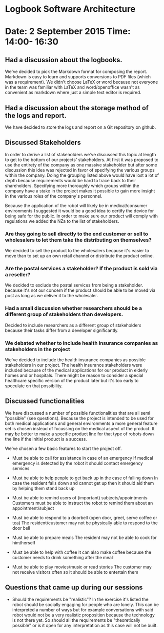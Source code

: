 # Logbook Software Architecture

# Date: 2 September 2015 Time: 14:00- 16:30

## Had a discussion about the logbooks.

We've decided to pick the Markdown format for composing the report. Markdown is easy to learn and supports conversions to PDF files (which was a requirement). 
We didn't choose LaTeX or word because not everyone in the team was familiar with LaTeX and word/openoffice wasn't as convenient as markdown where just a simple text editor is required.


## Had a discussion about the storage method of the logs and report.

We have decided to store the logs and report on a Git repository on github.


## Discussed Stakeholders

In order to derive a list of stakeholders we've discussed this topic at length to get to the bottom of our projects' stakeholders. At first it was proposed to use the entirety of the company as one massive stakeholder but after some discussion this idea was rejected in favor of specifying the various groups within the company.
Doing the grouping listed above would have lost a lot of depth because requirements would be hard to trace back to their shareholders. Specifying more thoroughly which groups within the company have a stake in the project makes it possible to gain more insight in the various roles of the company's personnel. 

Because the application of the robot will likely be in medical/consumer environments I suggested it would be a good idea to certify the device for being safe for the public. In order to make sure our product will comply with regulations we added the NZa to the list of stakeholders.

### Are they going to sell directly to the end customer or sell to wholesalers to let them take the distributing on themselves?

We decided to sell the product to the wholesalers because it's easier to move than to set up an own retail channel or distribute the product online. 

### Are the postal services a stakeholder? If the product is sold via a reseller?

We decided to exclude the postal services from being a stakeholder. because it's not our concern if the product should be able to be moved via post as long as we deliver it to the wholesaler. 

### Had a small discussion whether researchers should be a different group of stakeholders than developers.	

Decided to include researchers as a different group of stakeholders because their tasks differ from a developer significantly. 

### We debated whether to include health insurance companies as stakeholders in the project

We've decided to include the health insurance companies as possible stakeholders in our project. The health insurance stakeholders were included because of the medical applications for our product in elderly homes and or hospitals. There might be reason to consider a special healthcare specific version of the product later but it's too early to speculate on that possibility. 


## Discussed functionalities 

We have discussed a number of possible functionalities that are all semi "possible" (see questions). Because the project is intended to be used for both medical applications and general environments a more general feature set is chosen instead of focussing on the medical aspect of the product. It may be better to make a specific product line for that type of robots down the line if the initial product is a success. 

We've chosen a few basic features to start the project off. 

* Must be able to call for assistance in case of an emergency If medical emergency is detected by the robot it should contact emergency services

* Must be able to help people to get back up in the case of falling down In case the resident falls down and cannot get up then it should aid them by helping them stand back up

* Must be able to remind users of (important) subjects/appointments
Customers must be able to instruct the robot to remind them about an appointment/subject

* Must be able to respond to a doorbell (open door, greet, serve coffee or tea) The resident/customer may not be physically able to respond to the door bell

* Must be able to prepare meals The resident may not be able to cook for him/herself

* Must be able to help with coffee It can also make coffee because the customer needs to drink something after the meal

* Must be able to play movies/music or read stories The customer may not receive visitors often so it should be able to entertain them

## Questions that came up during our sessions

* Should the requirements be "realistic"? In the exercise it's listed the robot should be socially engaging for people who are lonely. This can be interpreted a number of ways but for example conversations with said robot would not be a very realistic proposition because the technology is not there yet. So should all the requirements be "theoretically possible" or is it open for any interpretation as this case will not be built. 
